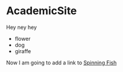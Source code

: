 # AcademicSite

Hey ney hey

- flower
-  dog
-  giraffe

Now I am going to add a link to [Spinning Fish](https://www.google.com/url?sa=t&source=web&rct=j&opi=89978449&url=https://www.youtube.com/watch%3Fv%3DYAgJ9XugGBo&ved=2ahUKEwikypf664yQAxWyhf0HHZ0QKeAQwqsBegQIGBAH&usg=AOvVaw2S1RaTd_13NmvLCItz0ne1)



